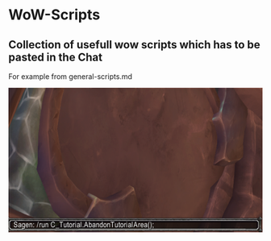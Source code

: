 # WoW-Scripts

Collection of usefull wow scripts which has to be pasted in the Chat
--------------------------------------------------------------------

For example from general-scripts.md

![Example-Using](pictures/example-script-using.png)